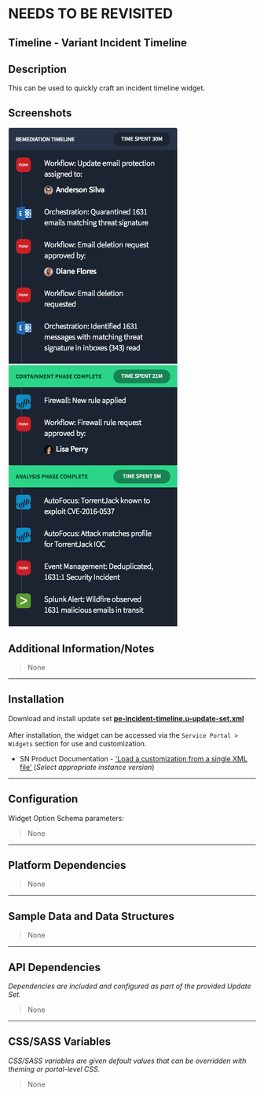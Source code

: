 # NEEDS TO BE REVISITED

## Timeline - Variant Incident Timeline

## Description

This can be used to quickly craft an incident timeline widget.

## Screenshots
![](../../images/pe-incident-timeline-1.png)
![](../../images/pe-incident-timeline-2.png)

## Additional Information/Notes 
> None
---
## Installation
Download and install update set **[pe-incident-timeline.u-update-set.xml](pe-incident-timeline.u-update-set.xml)** <br/><br/>
After installation, the widget can be accessed via the `Service Portal > Widgets` section for use and customization.<br/>
* SN Product Documentation - ['Load a customization from a single XML file'](https://docs.servicenow.com/search?q=Load+a+customization+from+a+single+XML+file)   (<i>Select appropriate instance version</i>)

---
## Configuration
Widget Option Schema parameters:
> None
---
## Platform Dependencies
> None
---
## Sample Data and Data Structures
> None
---
## API Dependencies
<i>Dependencies are included and configured as part of the provided Update Set.</i>
> None
---
## CSS/SASS Variables
_CSS/SASS variables are given default values that can be overridden with theming or portal-level CSS._
> None